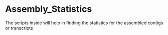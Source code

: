 # Assembly_Statistics
The scripts inside will help in finding the statistics for the assembled contigs or transcripts
